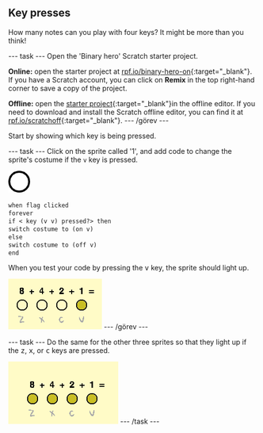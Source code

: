 ## Key presses

How many notes can you play with four keys? It might be more than you think!

\--- task \--- Open the 'Binary hero' Scratch starter project.

**Online:** open the starter project at [rpf.io/binary-hero-on](http://rpf.io/binary-hero-on){:target="_blank"}. If you have a Scratch account, you can click on **Remix** in the top right-hand corner to save a copy of the project.

**Offline:** open the [starter project](http://rpf.io/p/en/binary-hero-go){:target="_blank"}in the offline editor. If you need to download and install the Scratch offline editor, you can find it at [rpf.io/scratchoff](http://rpf.io/scratchoff){:target="_blank"}. \--- /görev \---

Start by showing which key is being pressed.

\--- task \--- Click on the sprite called '1', and add code to change the sprite's costume if the `v` key is pressed.

![costume](images/1.png)

```blocks3
when flag clicked
forever
if < key (v v) pressed?> then
switch costume to (on v)
else
switch costume to (off v)
end
```

When you test your code by pressing the <kbd>v</kbd> key, the sprite should light up.

![Testing the v key](images/1-test.png) \--- /görev \---

\--- task \--- Do the same for the other three sprites so that they light up if the <kbd>z</kbd>, <kbd>x</kbd>, or <kbd>c</kbd> keys are pressed.

![All keys pressed](images/all-key-presses.png) \--- /task \---